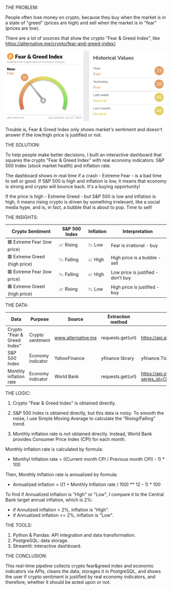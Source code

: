 THE PROBLEM:

People often lose money on crypto, because they buy when the market is in a state of "greed" (prices are high) and sell when the market is in "fear" (prices are low).

There are a lot of sources that show the crypto "Fear & Greed Index", like https://alternative.me/crypto/fear-and-greed-index/:

![Crypto Fear & Greed Index](images/dashboard.png)

Trouble is, Fear & Greed Index only shows market's sentiment and doesn't answer if the low/high price is justified or not.


THE SOLUTION:

To help people make better decisions, I built an interactive dashboard that squares the crypto "Fear & Greed Index" with real economy indicators: S&P 500 Index (stock market health) and inflation rate.

The dashboard shows in real time if a crash - Extreme Fear - is a bad time to sell or good. If S&P 500 is high and inflation is low, it means that economy is strong and crypto will bounce back. It's a buying opportunity!

If the price is high - Extreme Greed - but S&P 500 is low and inflation is high, it means rising crypto is driven by something irrelevant, like a social media hype, and is, in fact, a bubble that is about to pop. Time to sell!

THE INSIGHTS:

|         Crypto Sentiment      | S&P 500 Index  | Inflation |             Interpretation          |
|-------------------------------|----------------|-----------|-------------------------------------|
| 🟩 Extreme Fear  (low price)  | 📈  Rising    | 📉  Low   | Fear is irrational      - buy       |
| 🟥 Extreme Greed (high price) | 📉  Falling   | 📈  High  | High price is a bubble  - sell      |
| 🟥 Extreme Fear  (low price)  | 📉  Falling   | 📈  High  | Low price is justified  - don't buy |
| 🟩 Extreme Greed (high price) | 📈  Rising    | 📉  Low   | High price is justified - buy       |


THE DATA:

|         Data                  |       Purpose       |      Source        |     Extraction method                     | URL / code
|-------------------------------|---------------------|--------------------|-------------------------------------------|------|
| Crypto "Fear & Greed Index"   | Crypto sentiment    | www.alternative.me | requests.get(url)                         | https://api.alternative.me/fng/
| S&P 500 Index                 | Economy indicator   | YahooFinance       | yfinance library  | yfinance.Ticker("^GSPC")|
| Monthly inflation rate        | Economy indicator   | World Bank         | requests.get(url)                         | https://api.stlouisfed.org/fred/series/observations?series_id=CPIAUCSL&api_key={}&file_type=json |


THE LOGIC:
1) Crypto "Fear & Greed Index" is obtained directly.
   
2) S&P 500 Index is obtained directly, but this data is noisy. To smooth the noise, I use Simple Moving Average to calculate the "Rising/Falling" trend.
   
3) Monthly inflation rate is not obtained directly. Instead, World Bank provides Consumer Price Index (CPI) for each month.

Monthly inflation rate is calculated by formula:
- Monthyl Inflation rate = ((Current month CPI / Previous month CPI) - 1) * 100

Then, Monthly Inflation rate is annualized by formula:
- Annualized inflation = ((1 + Monthly Inflation rate / 100) ** 12 - 1) * 100

To find if Annualized inflation is "High" or "Low", I compare it to the Central Bank target annual inflation, which is 2%:
- if Annulized inflation > 2%, inflation is "High".
- if Annualized inflation <= 2%, inflation is "Low".


THE TOOLS:
1) Python & Pandas: API integration and data transformation.
2) PostgreSQL: data storage.
3) Streamlit: interactive dashboard.


THE CONCLUSION:

This real-time pipeline collects crypto fear&greed index and economic indicators via APIs, cleans the data, storages it in PostgreSQL, and shows the user if crypto sentiment is justified by real economy indicators, and therefore, whether it should be acted upon or not.
